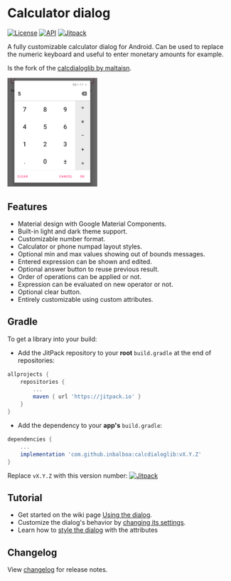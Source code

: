 # Calculator dialog
[![License](https://img.shields.io/badge/License-Apache%202.0-blue.svg)](https://opensource.org/licenses/Apache-2.0)
[![API](https://img.shields.io/badge/API-22%2B-brightgreen.svg?style=flat)](https://android-arsenal.com/api?level=22) 
[![Jitpack][download-badge]][download-link]

A fully customizable calculator dialog for Android.
Can be used to replace the numeric keyboard and useful to enter monetary amounts for example.

Is the fork of the [calcdialoglib by maltaisn](https://github.com/maltaisn/calcdialoglib).

<img src="screenshots/demo.png" alt="Demo" width="40%"/>

## Features
- Material design with Google Material Components.
- Built-in light and dark theme support.
- Customizable number format.
- Calculator or phone numpad layout styles.
- Optional min and max values showing out of bounds messages.
- Entered expression can be shown and edited.
- Optional answer button to reuse previous result.
- Order of operations can be applied or not.
- Expression can be evaluated on new operator or not.
- Optional clear button.
- Entirely customizable using custom attributes.

## Gradle
To get a library into your build:
* Add the JitPack repository to your **root** `build.gradle` at the end of repositories:
```groovy
allprojects {
    repositories {
        ...
        maven { url 'https://jitpack.io' }
    }
}
```
* Add the dependency to your **app's** `build.gradle`:
```groovy
dependencies {
    ...
    implementation 'com.github.inbalboa:calcdialoglib:vX.Y.Z'
}
```
Replace `vX.Y.Z` with this version number: [![Jitpack][download-badge]][download-link]

## Tutorial
- Get started on the wiki page [Using the dialog](https://github.com/inbalboa/calcdialoglib/wiki/Using-the-dialog).
- Customize the dialog's behavior by [changing its settings](https://github.com/inbalboa/calcdialoglib/wiki/Calculator-settings).
- Learn how to [style the dialog](https://github.com/inbalboa/calcdialoglib/wiki/Styling-the-calculator) with the attributes

## Changelog
View [changelog](CHANGELOG.md) for release notes.

[download-badge]: https://img.shields.io/jitpack/v/github/inbalboa/calcdialoglib
[download-link]: https://jitpack.io/#inbalboa/calcdialoglib
